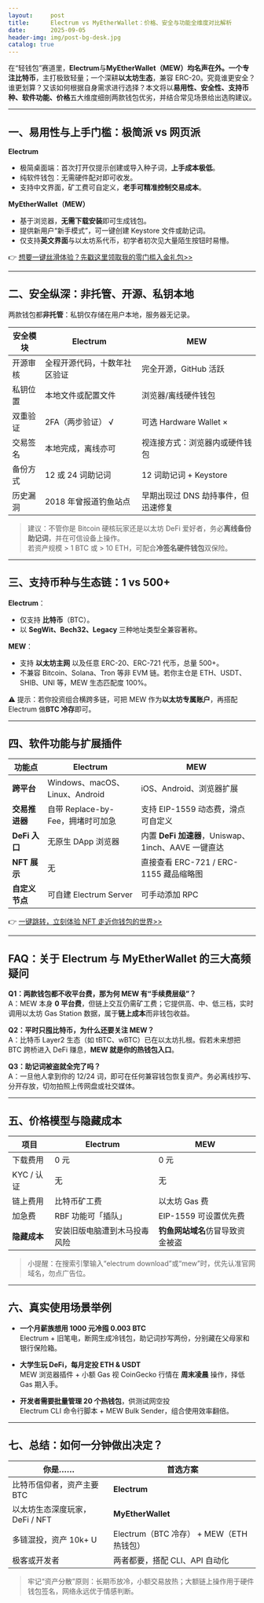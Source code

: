 ```yaml
---
layout:     post
title:      Electrum vs MyEtherWallet：价格、安全与功能全维度对比解析
date:       2025-09-05
header-img: img/post-bg-desk.jpg
catalog: true
---
```


在“轻钱包”赛道里，**Electrum**与**MyEtherWallet（MEW）**均名声在外。一个专注**比特币**，主打极致轻量；一个深耕**以太坊生态**，兼容 ERC-20。究竟谁更安全？谁更划算？又该如何根据自身需求进行选择？本文将以**易用性、安全性、支持币种、软件功能、价格**五大维度细剖两款钱包优劣，并结合常见场景给出选购建议。

---

## 一、易用性与上手门槛：极简派 vs 网页派

**Electrum**  
- 极简桌面端：首次打开仅提示创建或导入种子词，**上手成本极低**。  
- 纯软件钱包：无需硬件配对即可收发。  
- 支持中文界面，矿工费可自定义，**老手可精准控制交易成本**。

**MyEtherWallet（MEW）**  
- 基于浏览器，**无需下载安装**即可生成钱包。  
- 提供新用户“新手模式”，可一键创建 Keystore 文件或助记词。  
- 仅支持**英文界面**与以太坊系代币，初学者初次见大量陌生按钮时易懵。

👉 [想要一键丝滑体验？先戳这里领取我的零门槛入金礼包>>](https://okxdog.com/)

---

## 二、安全纵深：非托管、开源、私钥本地

两款钱包都**非托管**：私钥仅存储在用户本地，服务器无记录。

| 安全模块 | Electrum | MEW |
|---|---|---|
| 开源审核 | 全程开源代码，十数年社区验证 | 完全开源，GitHub 活跃 |
| 私钥位置 | 本地文件或配置文件 | 浏览器/离线硬件钱包 |
| 双重验证 | 2FA（两步验证） √ | 可选 Hardware Wallet × |
| 交易签名 | 本地完成，离线亦可 | 视连接方式：浏览器内或硬件钱包 |
| 备份方式 | 12 或 24 词助记词 | 12 词助记词 + Keystore |
| 历史漏洞 | 2018 年曾报道钓鱼站点 | 早期出现过 DNS 劫持事件，但迅速修复 |

> 建议：不管你是 Bitcoin 硬核玩家还是以太坊 DeFi 爱好者，务必**离线备份助记词**，并在可信设备上操作。  
> 若资产规模 > 1 BTC 或 > 10 ETH，可配合**冷签名硬件钱包**双保险。

---

## 三、支持币种与生态链：1 vs 500+

**Electrum**：  
- 仅支持 **比特币**（BTC）。  
- 以 **SegWit、Bech32、Legacy** 三种地址类型全兼容著称。  

**MEW**：  
- 支持 **以太坊主网** 以及任意 ERC-20、ERC-721 代币，总量 500+。  
- 不兼容 Bitcoin、Solana、Tron 等非 EVM 链。若你主仓是 ETH、USDT、SHIB、UNI 等，MEW 生态匹配度 100%。

⚠️ 提示：若你投资组合横跨多链，可把 MEW 作为**以太坊专属账户**，再搭配 Electrum 做**BTC 冷存**即可。

---

## 四、软件功能与扩展插件

| 功能点 | Electrum | MEW |
|---|---|---|
| **跨平台** | Windows、macOS、Linux、Android | iOS、Android、浏览器扩展 |
| **交易推进器** | 自带 Replace-by-Fee，拥堵时可加急 | 支持 EIP-1559 动态费，滑点可自定义 |
| **DeFi 入口** | 无原生 DApp 浏览器 | 内置 **DeFi 加速器**，Uniswap、1inch、AAVE 一键直达 |
| **NFT 展示** | 无 | 直接查看 ERC-721 / ERC-1155 藏品缩略图 |
| **自定义节点** | 可自建 Electrum Server | 可手动添加 RPC |

👉 [一键跳转，立刻体验 NFT 走近你钱包的世界>>](https://okxdog.com/)

---

## FAQ：关于 Electrum 与 MyEtherWallet 的三大高频疑问

**Q1：两款钱包都不收平台费，那为何 MEW 有“手续费层级”？**  
A：MEW 本身 **0 平台费**，但链上交互仍需矿工费；它提供高、中、低三档，实时调用以太坊 Gas Station 数据，属于**链上成本**而非钱包收益。

**Q2：平时只囤比特币，为什么还要关注 MEW？**  
A：比特币 Layer2 生态（如 tBTC、wBTC）已在以太坊扎根。假若未来想把 BTC 跨桥进入 DeFi 赚息，**MEW 就是你的热钱包入口**。

**Q3：助记词被盗就全完了吗？**  
A：一旦他人拿到你的 12/24 词，即可在任何兼容钱包恢复资产。务必离线抄写、分开存放，切勿拍照上传网盘或社交媒体。

---

## 五、价格模型与隐藏成本

| 项目 | Electrum | MEW |
|---|---|---|
| 下载费用 | 0 元 | 0 元 |
| KYC / 认证 | 无 | 无 |
| 链上费用 | 比特币矿工费 | 以太坊 Gas 费 |
| 加急费 | RBF 功能可「插队」 | EIP-1559 可设置优先费 |
| **隐藏成本** | 安装旧版电脑遭到木马投毒风险 | **钓鱼网站域名**仿冒导致资金被盗 |

> 小提醒：在搜索引擎输入“electrum download”或“mew”时，优先认准官网域名，勿点广告位。

---

## 六、真实使用场景举例

- **一个月薪族想用 1000 元冷囤 0.003 BTC**  
  Electrum + 旧笔电，断网生成冷钱包，助记词抄写两份，分别藏在父母家和银行保险箱。

- **大学生玩 DeFi，每月定投 ETH & USDT**  
  MEW 浏览器插件 + 小额 Gas 视 CoinGecko 行情在 **周末凌晨** 操作，择低 Gas 期入手。

- **开发者需要批量管理 20 个热钱包**，供测试网空投  
  Electrum CLI 命令行脚本 + MEW Bulk Sender，组合使用效率翻倍。

---

## 七、总结：如何一分钟做出决定？

| 你是…… | 首选方案 |
|---|---|
| 比特币信仰者，资产主要 BTC | **Electrum** |
| 以太坊生态深度玩家，DeFi / NFT | **MyEtherWallet** |
| 多链混投，资产 10k+ U | Electrum（BTC 冷存） + MEW（ETH 热钱包） |
| 极客或开发者 | 两者都要，搭配 CLI、API 自动化 |

> 牢记“资产分散”原则：长期币放冷，小额交易放热；大额链上操作用于硬件钱包签名，网络永远优于情感判断。